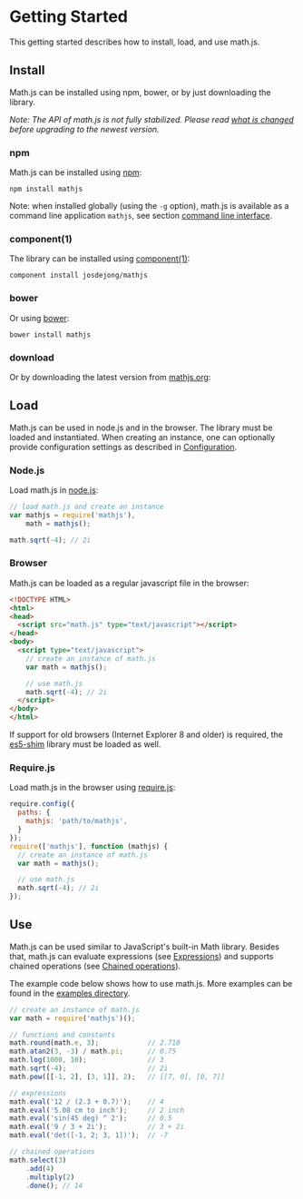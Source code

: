 # Getting Started

This getting started describes how to install, load, and use math.js.


## Install

Math.js can be installed using npm, bower, or by just downloading the library.

*Note: The API of math.js is not fully stabilized. Please read [what is changed](https://github.com/josdejong/mathjs/blob/master/HISTORY.md) before upgrading to the newest version.*

### npm
Math.js can be installed using [npm](https://npmjs.org/):

    npm install mathjs

Note: when installed globally (using the `-g` option), math.js is available as
a command line application `mathjs`, see section
[command line interface](https://github.com/josdejong/mathjs/blob/master/docs/command_line_interface.md).

### component(1)
The library can be installed using [component(1)](https://github.com/component/component/):

    component install josdejong/mathjs

### bower
Or using [bower](http://twitter.github.io/bower/):

    bower install mathjs

### download
Or by downloading the latest version from
[mathjs.org](http://mathjs.org/#install_or_download):


## Load

Math.js can be used in node.js and in the browser. The library must be loaded
and instantiated. When creating an instance, one can optionally provide
configuration settings as described in
[Configuration](https://github.com/josdejong/mathjs/blob/master/docs/configuration.md).

### Node.js

Load math.js in [node.js](http://nodejs.org/):

```js
// load math.js and create an instance
var mathjs = require('mathjs'),
    math = mathjs();

math.sqrt(-4); // 2i
```


### Browser

Math.js can be loaded as a regular javascript file in the browser:

```html
<!DOCTYPE HTML>
<html>
<head>
  <script src="math.js" type="text/javascript"></script>
</head>
<body>
  <script type="text/javascript">
    // create an instance of math.js
    var math = mathjs();

    // use math.js
    math.sqrt(-4); // 2i
  </script>
</body>
</html>
```

If support for old browsers (Internet Explorer 8 and older) is required,
the [es5-shim](https://github.com/kriskowal/es5-shim) library must be loaded
as well.


### Require.js

Load math.js in the browser using [require.js](http://requirejs.org/):

```js
require.config({
  paths: {
    mathjs: 'path/to/mathjs',
  }
});
require(['mathjs'], function (mathjs) {
  // create an instance of math.js
  var math = mathjs();

  // use math.js
  math.sqrt(-4); // 2i
});
```

## Use

Math.js can be used similar to JavaScript's built-in Math library. Besides that,
math.js can evaluate expressions (see [Expressions](https://github.com/josdejong/mathjs/blob/master/docs/expressions.md)) and supports
chained operations (see [Chained operations](https://github.com/josdejong/mathjs/blob/master/docs/chained_operations.md)).

The example code below shows how to use math.js. More examples can be found in the
[examples directory](https://github.com/josdejong/mathjs/tree/master/examples/).

```js
// create an instance of math.js
var math = require('mathjs')();

// functions and constants
math.round(math.e, 3);            // 2.718
math.atan2(3, -3) / math.pi;      // 0.75
math.log(1000, 10);               // 3
math.sqrt(-4);                    // 2i
math.pow([[-1, 2], [3, 1]], 2);   // [[7, 0], [0, 7]]

// expressions
math.eval('12 / (2.3 + 0.7)');    // 4
math.eval('5.08 cm to inch');     // 2 inch
math.eval('sin(45 deg) ^ 2');     // 0.5
math.eval('9 / 3 + 2i');          // 3 + 2i
math.eval('det([-1, 2; 3, 1])');  // -7

// chained operations
math.select(3)
    .add(4)
    .multiply(2)
    .done(); // 14
```
